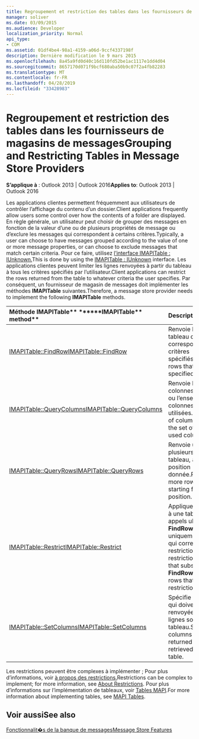 ```yaml
---
title: Regroupement et restriction des tables dans les fournisseurs de magasins de messages
manager: soliver
ms.date: 03/09/2015
ms.audience: Developer
localization_priority: Normal
api_type:
- COM
ms.assetid: 01df4be4-98a1-4159-a06d-9ccf4337198f
description: Dernière modification le 9 mars 2015
ms.openlocfilehash: 8a45a9fd0d40c16d110fd52be1ac1117e1dd4d04
ms.sourcegitcommit: 8657170d071f9bcf680aba50b9c07f2a4fb82283
ms.translationtype: MT
ms.contentlocale: fr-FR
ms.lasthandoff: 04/28/2019
ms.locfileid: "33428983"
---
```

# <a name="grouping-and-restricting-tables-in-message-store-providers"></a><span data-ttu-id="b8f1d-103">Regroupement et restriction des tables dans les fournisseurs de magasins de messages</span><span class="sxs-lookup"><span data-stu-id="b8f1d-103">Grouping and Restricting Tables in Message Store Providers</span></span>

  
  
<span data-ttu-id="b8f1d-104">**S’applique à** : Outlook 2013 | Outlook 2016</span><span class="sxs-lookup"><span data-stu-id="b8f1d-104">**Applies to**: Outlook 2013 | Outlook 2016</span></span> 
  
<span data-ttu-id="b8f1d-105">Les applications clientes permettent fréquemment aux utilisateurs de contrôler l’affichage du contenu d’un dossier.</span><span class="sxs-lookup"><span data-stu-id="b8f1d-105">Client applications frequently allow users some control over how the contents of a folder are displayed.</span></span> <span data-ttu-id="b8f1d-106">En règle générale, un utilisateur peut choisir de grouper des messages en fonction de la valeur d’une ou de plusieurs propriétés de message ou d’exclure les messages qui correspondent à certains critères.</span><span class="sxs-lookup"><span data-stu-id="b8f1d-106">Typically, a user can choose to have messages grouped according to the value of one or more message properties, or can choose to exclude messages that match certain criteria.</span></span> <span data-ttu-id="b8f1d-107">Pour ce faire, utilisez [l’interface IMAPITable : IUnknown.](imapitableiunknown.md)</span><span class="sxs-lookup"><span data-stu-id="b8f1d-107">This is done by using the [IMAPITable : IUnknown](imapitableiunknown.md) interface.</span></span> <span data-ttu-id="b8f1d-108">Les applications clientes peuvent limiter les lignes renvoyées à partir du tableau à tous les critères spécifiés par l’utilisateur.</span><span class="sxs-lookup"><span data-stu-id="b8f1d-108">Client applications can restrict the rows returned from the table to whatever criteria the user specifies.</span></span> <span data-ttu-id="b8f1d-109">Par conséquent, un fournisseur de magasin de messages doit implémenter les méthodes **IMAPITable** suivantes.</span><span class="sxs-lookup"><span data-stu-id="b8f1d-109">Therefore, a message store provider needs to implement the following **IMAPITable** methods.</span></span> 
  
|<span data-ttu-id="b8f1d-110">Méthode IMAPITable\*\* \*\*</span><span class="sxs-lookup"><span data-stu-id="b8f1d-110">\*\*\*\*IMAPITable\*\* method\*\*</span></span>|<span data-ttu-id="b8f1d-111">**Description**</span><span class="sxs-lookup"><span data-stu-id="b8f1d-111">**Description**</span></span>|
|:-----|:-----|
|[<span data-ttu-id="b8f1d-112">IMAPITable::FindRow</span><span class="sxs-lookup"><span data-stu-id="b8f1d-112">IMAPITable::FindRow</span></span>](imapitable-findrow.md) <br/> |<span data-ttu-id="b8f1d-113">Renvoie les lignes de tableau qui correspondent aux critères spécifiés.</span><span class="sxs-lookup"><span data-stu-id="b8f1d-113">Returns table rows that match the specified criteria.</span></span>  <br/> |
|[<span data-ttu-id="b8f1d-114">IMAPITable::QueryColumns</span><span class="sxs-lookup"><span data-stu-id="b8f1d-114">IMAPITable::QueryColumns</span></span>](imapitable-querycolumns.md) <br/> |<span data-ttu-id="b8f1d-115">Renvoie l’ensemble des colonnes d’un tableau ou l’ensemble des colonnes actuellement utilisées.</span><span class="sxs-lookup"><span data-stu-id="b8f1d-115">Returns the set of columns in a table or the set of currently used columns.</span></span>  <br/> |
|[<span data-ttu-id="b8f1d-116">IMAPITable::QueryRows</span><span class="sxs-lookup"><span data-stu-id="b8f1d-116">IMAPITable::QueryRows</span></span>](imapitable-queryrows.md) <br/> |<span data-ttu-id="b8f1d-117">Renvoie une ou plusieurs lignes d’un tableau, à partir d’une position donnée.</span><span class="sxs-lookup"><span data-stu-id="b8f1d-117">Returns one or more rows from a table, starting from a given position.</span></span>  <br/> |
|[<span data-ttu-id="b8f1d-118">IMAPITable::Restrict</span><span class="sxs-lookup"><span data-stu-id="b8f1d-118">IMAPITable::Restrict</span></span>](imapitable-restrict.md) <br/> |<span data-ttu-id="b8f1d-119">Applique une restriction à une table afin que les appels ultérieurs à **FindRow** retournent uniquement les lignes qui correspondent à la restriction.</span><span class="sxs-lookup"><span data-stu-id="b8f1d-119">Applies a restriction to a table so that subsequent calls to **FindRow** return only rows that match the restriction.</span></span>  <br/> |
|[<span data-ttu-id="b8f1d-120">IMAPITable::SetColumns</span><span class="sxs-lookup"><span data-stu-id="b8f1d-120">IMAPITable::SetColumns</span></span>](imapitable-setcolumns.md) <br/> |<span data-ttu-id="b8f1d-121">Spécifie les colonnes qui doivent être renvoyées lorsque des lignes sont extraites du tableau.</span><span class="sxs-lookup"><span data-stu-id="b8f1d-121">Specifies which columns should be returned when rows are retrieved from the table.</span></span>  <br/> |
   
<span data-ttu-id="b8f1d-122">Les restrictions peuvent être complexes à implémenter ; Pour plus d’informations, voir [à propos des restrictions.](about-restrictions.md)</span><span class="sxs-lookup"><span data-stu-id="b8f1d-122">Restrictions can be complex to implement; for more information, see [About Restrictions](about-restrictions.md).</span></span> <span data-ttu-id="b8f1d-123">Pour plus d’informations sur l’implémentation de tableaux, voir [Tables MAPI](mapi-tables.md).</span><span class="sxs-lookup"><span data-stu-id="b8f1d-123">For more information about implementing tables, see [MAPI Tables](mapi-tables.md).</span></span>
  
## <a name="see-also"></a><span data-ttu-id="b8f1d-124">Voir aussi</span><span class="sxs-lookup"><span data-stu-id="b8f1d-124">See also</span></span>



[<span data-ttu-id="b8f1d-125">Fonctionnalit�s de la banque de messages</span><span class="sxs-lookup"><span data-stu-id="b8f1d-125">Message Store Features</span></span>](message-store-features.md)

